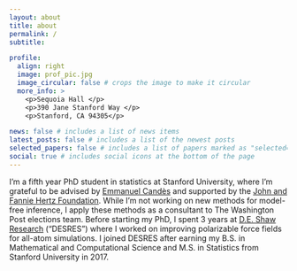 ```yaml
---
layout: about
title: about
permalink: /
subtitle:

profile:
  align: right
  image: prof_pic.jpg
  image_circular: false # crops the image to make it circular
  more_info: >
    <p>Sequoia Hall </p>
    <p>390 Jane Stanford Way </p>
    <p>Stanford, CA 94305</p>

news: false # includes a list of news items
latest_posts: false # includes a list of the newest posts
selected_papers: false # includes a list of papers marked as "selected={true}"
social: true # includes social icons at the bottom of the page
---
```


I’m a fifth year PhD student in statistics at Stanford University, where I’m grateful to be advised by [Emmanuel Candès](https://candes.su.domains) and supported by the [John and Fannie Hertz Foundation](https://www.hertzfoundation.org). While I’m not working on new methods for model-free inference, I apply these methods as a consultant to The Washington Post elections team.
Before starting my PhD, I spent 3 years at [D.E. Shaw Research](https://www.deshawresearch.com) (“DESRES”) where I worked on improving polarizable force fields for all-atom simulations. I joined DESRES after earning my B.S. in Mathematical and Computational Science and M.S. in Statistics from Stanford University in 2017.
